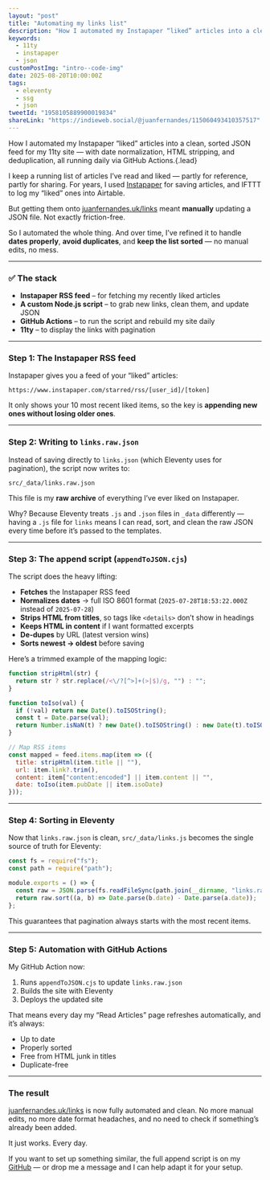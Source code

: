 ```yaml
---
layout: "post"
title: "Automating my links list"
description: "How I automated my Instapaper “liked” articles into a clean, sorted JSON feed for my 11ty site — with date normalisation, HTML stripping, and deduplication, all running daily via GitHub Actions."
keywords:
  - 11ty
  - instapaper
  - json
customPostImg: "intro--code-img"
date: 2025-08-20T10:00:00Z
tags:
  - eleventy
  - ssg
  - json
tweetId: "1958105889900019834"
shareLink: "https://indieweb.social/@juanfernandes/115060493410357517"
---
```

How I automated my Instapaper “liked” articles into a clean, sorted JSON feed for my 11ty site — with date normalization, HTML stripping, and deduplication, all running daily via GitHub Actions.{.lead}

I keep a running list of articles I’ve read and liked — partly for reference, partly for sharing.
For years, I used [Instapaper](https://www.instapaper.com/) for saving articles, and IFTTT to log my “liked” ones into Airtable.

But getting them onto [juanfernandes.uk/links](https://juanfernandes.uk/links) meant **manually** updating a JSON file. Not exactly friction-free.

So I automated the whole thing. And over time, I’ve refined it to handle **dates properly**, **avoid duplicates**, and **keep the list sorted** — no manual edits, no mess.

---

### ✅ The stack

* **Instapaper RSS feed** – for fetching my recently liked articles
* **A custom Node.js script** – to grab new links, clean them, and update JSON
* **GitHub Actions** – to run the script and rebuild my site daily
* **11ty** – to display the links with pagination

---

### Step 1: The Instapaper RSS feed

Instapaper gives you a feed of your “liked” articles:

```
https://www.instapaper.com/starred/rss/[user_id]/[token]
```

It only shows your 10 most recent liked items, so the key is **appending new ones without losing older ones**.

---

### Step 2: Writing to `links.raw.json`

Instead of saving directly to `links.json` (which Eleventy uses for pagination), the script now writes to:

```
src/_data/links.raw.json
```

This file is my **raw archive** of everything I’ve ever liked on Instapaper.

Why? Because Eleventy treats `.js` and `.json` files in `_data` differently — having a `.js` file for `links` means I can read, sort, and clean the raw JSON every time before it’s passed to the templates.

---

### Step 3: The append script (`appendToJSON.cjs`)

The script does the heavy lifting:

* **Fetches** the Instapaper RSS feed
* **Normalizes dates** → full ISO 8601 format
  (`2025-07-28T18:53:22.000Z` instead of `2025-07-28`)
* **Strips HTML from titles**, so tags like `<details>` don’t show in headings
* **Keeps HTML in content** if I want formatted excerpts
* **De-dupes** by URL (latest version wins)
* **Sorts newest → oldest** before saving

Here’s a trimmed example of the mapping logic:

```js
function stripHtml(str) {
  return str ? str.replace(/<\/?[^>]+(>|$)/g, "") : "";
}

function toIso(val) {
  if (!val) return new Date().toISOString();
  const t = Date.parse(val);
  return Number.isNaN(t) ? new Date().toISOString() : new Date(t).toISOString();
}

// Map RSS items
const mapped = feed.items.map(item => ({
  title: stripHtml(item.title || ""),
  url: item.link?.trim(),
  content: item["content:encoded"] || item.content || "",
  date: toIso(item.pubDate || item.isoDate)
}));
```

---

### Step 4: Sorting in Eleventy

Now that `links.raw.json` is clean, `src/_data/links.js` becomes the single source of truth for Eleventy:

```js
const fs = require("fs");
const path = require("path");

module.exports = () => {
  const raw = JSON.parse(fs.readFileSync(path.join(__dirname, "links.raw.json"), "utf8"));
  return raw.sort((a, b) => Date.parse(b.date) - Date.parse(a.date));
};
```

This guarantees that pagination always starts with the most recent items.

---

### Step 5: Automation with GitHub Actions

My GitHub Action now:

1. Runs `appendToJSON.cjs` to update `links.raw.json`
2. Builds the site with Eleventy
3. Deploys the updated site

That means every day my “Read Articles” page refreshes automatically, and it’s always:

* Up to date
* Properly sorted
* Free from HTML junk in titles
* Duplicate-free

---

### The result

[juanfernandes.uk/links](https://juanfernandes.uk/links) is now fully automated and clean.
No more manual edits, no more date format headaches, and no need to check if something’s already been added.

It just works. Every day.

If you want to set up something similar, the full append script is on my [GitHub](https://github.com/juanfernandes/juanfernandes-uk) — or drop me a message and I can help adapt it for your setup.
